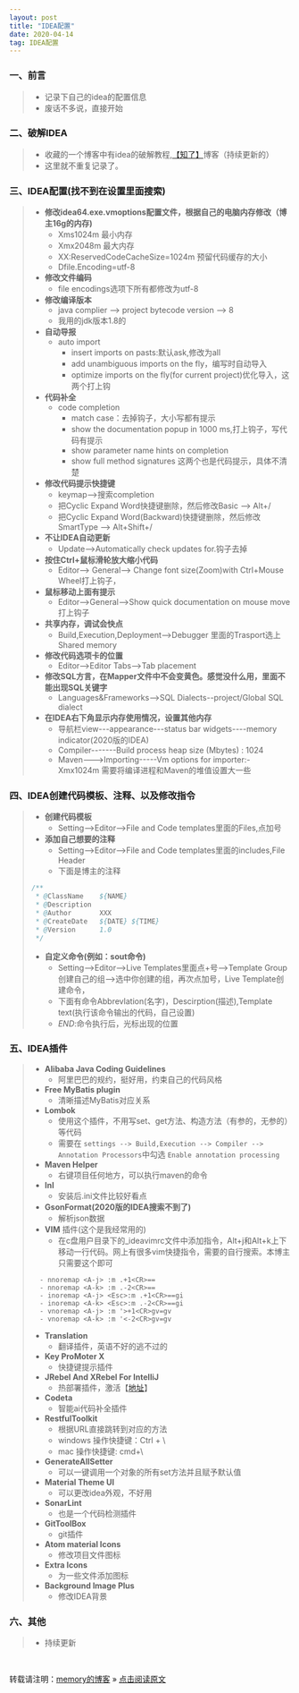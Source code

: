 ```yaml
---
layout: post
title: "IDEA配置"
date: 2020-04-14
tag: IDEA配置
---
```

### 一、前言

> * 记录下自己的idea的配置信息
> * 废话不多说，直接开始

### 二、破解IDEA

> * 收藏的一个博客中有idea的破解教程,[【知了】](https://www.zhile.com)博客（持续更新的）
> * 这里就不重复记录了。

### 三、IDEA配置(找不到在设置里面搜索)

> * **修改idea64.exe.vmoptions配置文件，根据自己的电脑内存修改（博主16g的内存)**
>   - Xms1024m  最小内存
>   - Xmx2048m  最大内存
>   - XX:ReservedCodeCacheSize=1024m  预留代码缓存的大小
>   - Dfile.Encoding=utf-8
> * **修改文件编码**
>   - file encodings选项下所有都修改为utf-8
> * **修改编译版本**
>   - java complier --> project bytecode version --> 8
>   - 我用的jdk版本1.8的
> * **自动导报**
>   - auto import
>       - insert imports on pasts:默认ask,修改为all
>       - add unambiguous imports on the fly，编写时自动导入
>       - optimize imports on the fly(for current project)优化导入，这两个打上钩
> * **代码补全**
>   - code completion
>       - match case：去掉钩子，大小写都有提示
>       - show the documentation popup in 1000 ms,打上钩子，写代码有提示
>       - show parameter name hints on completion
>       - show full method signatures 这两个也是代码提示，具体不清楚
> * **修改代码提示快捷键**
>   - keymap-->搜索completion
>   - 把Cyclic Expand Word快捷键删除，然后修改Basic --> Alt+/
>   - 把Cyclic Expand Word(Backward)快捷键删除，然后修改SmartType --> Alt+Shift+/
> * **不让IDEA自动更新**
>   - Update-->Automatically check updates for.钩子去掉
> * **按住Ctrl+鼠标滑轮放大缩小代码**
>   - Editor--> General--> Change font size(Zoom)with Ctrl+Mouse Wheel打上钩子，
> * **鼠标移动上面有提示**
>   - Editor-->General-->Show quick documentation on mouse move 打上钩子
> * **共享内存，调试会快点**
>   - Build,Execution,Deployment-->Debugger 里面的Trasport选上Shared memory
> * **修改代码选项卡的位置**
>   - Editor-->Editor Tabs-->Tab placement
> * **修改SQL方言，在Mapper文件中不会变黄色。感觉没什么用，里面不能出现SQL关键字**
>   - Languages&Frameworks-->SQL Dialects--project/Global SQL dialect
> * **在IDEA右下角显示内存使用情况，设置其他内存**
>   - 导航栏view---appearance---status bar widgets----memory indicator(2020版的IDEA)
>   - Compiler-------Build process heap size (Mbytes)  : 1024   
>   - Maven--->Importing-----Vm options for importer:-Xmx1024m  需要将编译进程和Maven的堆值设置大一些

### 四、IDEA创建代码模板、注释、以及修改指令

> * **创建代码模板**
>   - Setting-->Editor-->File and Code templates里面的Files,点加号
> * **添加自己想要的注释**
>   - Setting-->Editor-->File and Code templates里面的includes,File Header
>   - 下面是博主的注释  
>       
> ```java
> /**
>  * @ClassName    ${NAME}
>  * @Description   
>  * @Author       XXX 
>  * @CreateDate   ${DATE} ${TIME}
>  * @Version      1.0
>  */
> ```
> * **自定义命令(例如：sout命令)**
>   - Setting-->Editor-->Live Templates里面点+号-->Template Group创建自己的组-->选中你创建的组，再次点加号，Live Template创建命令，
>   - 下面有命令Abbrevlation(名字)，Descirption(描述),Template text(执行该命令输出的代码，自己设置) 
>   - $END$:命令执行后，光标出现的位置

### 五、IDEA插件

> * **Alibaba Java Coding Guidelines**
>   - 阿里巴巴的规约，挺好用，约束自己的代码风格
> * **Free MyBatis plugin** 
>   - 清晰描述MyBatis对应关系
> * **Lombok**
>   - 使用这个插件，不用写set、get方法、构造方法（有参的，无参的）等代码
>   - 需要在 `settings --> Build,Execution --> Compiler --> Annotation Processors`中勾选 `Enable annotation processing`
> * **Maven Helper**
>   - 右键项目任何地方，可以执行maven的命令
> * **InI**
>   - 安装后.ini文件比较好看点
> * **GsonFormat(2020版的IDEA搜索不到了)**
>   - 解析json数据 
> * **VIM** 插件(这个是我经常用的)
>   - 在c盘用户目录下的_ideavimrc文件中添加指令，Alt+j和Alt+k上下移动一行代码。网上有很多vim快捷指令，需要的自行搜索。本博主只需要这个即可  
>      
> ```
>   - nnoremap <A-j> :m .+1<CR>==
>   - nnoremap <A-k> :m .-2<CR>==
>   - inoremap <A-j> <Esc>:m .+1<CR>==gi
>   - inoremap <A-k> <Esc>:m .-2<CR>==gi
>   - vnoremap <A-j> :m '>+1<CR>gv=gv
>   - vnoremap <A-k> :m '<-2<CR>gv=gv
> ```
>
> * **Translation**
>   - 翻译插件，英语不好的逃不过的
> * **Key ProMoter X**
>   - 快捷键提示插件
> * **JRebel And XRebel For IntelliJ**
>   - 热部署插件，激活【[地址](https://www.hexianwei.com/2019/07/10/jrebel%E6%BF%80%E6%B4%BB/)】
> * **Codeta**
>   - 智能ai代码补全插件
> * **RestfulToolkit**
>   - 根据URL直接跳转到对应的方法
>   - windows 操作快捷键：Ctrl + \
>   - mac 操作快捷键: cmd+\
> * **GenerateAllSetter**
>   - 可以一键调用一个对象的所有set方法并且赋予默认值
> * **Material Theme UI**
>   - 可以更改idea外观，不好用
> * **SonarLint**
>   - 也是一个代码检测插件
> * **GitToolBox**
>   - git插件
> * **Atom material Icons**
>   - 修改项目文件图标
> * **Extra Icons**
>   - 为一些文件添加图标
> * **Background Image Plus**
>   - 修改IDEA背景

### 六、其他

> * 持续更新

<br>
    
转载请注明：[memory的博客](https://www.shendonghai.com) » [点击阅读原文](https://www.shendonghai.com/2020/04/IDEA%E9%85%8D%E7%BD%AE/) 